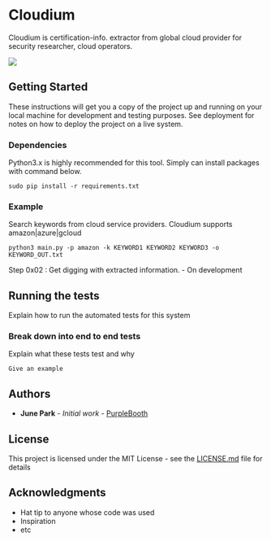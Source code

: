 # Cloudium

Cloudium is certification-info. extractor from global cloud provider
for security researcher, cloud operators.

<p align="left">
    <img src="http://noplanlife.com/sample2.svg">
</p>

## Getting Started

These instructions will get you a copy of the project up and running on your local machine for development and testing purposes. See deployment for notes on how to deploy the project on a live system.

### Dependencies

Python3.x is highly recommended for this tool.
Simply can install packages with command below.

```sudo pip install -r requirements.txt```

### Example

Search keywords from cloud service providers.
Cloudium supports amazon|azure|gcloud 

```
python3 main.py -p amazon -k KEYWORD1 KEYWORD2 KEYWORD3 -o KEYWORD_OUT.txt
```

Step 0x02 : Get digging with extracted information. - On development

## Running the tests

Explain how to run the automated tests for this system

### Break down into end to end tests

Explain what these tests test and why

```
Give an example
```

## Authors

* **June Park** - *Initial work* - [PurpleBooth](https://github.com/PurpleBooth)

## License

This project is licensed under the MIT License - see the [LICENSE.md](LICENSE.md) file for details

## Acknowledgments

* Hat tip to anyone whose code was used
* Inspiration
* etc
